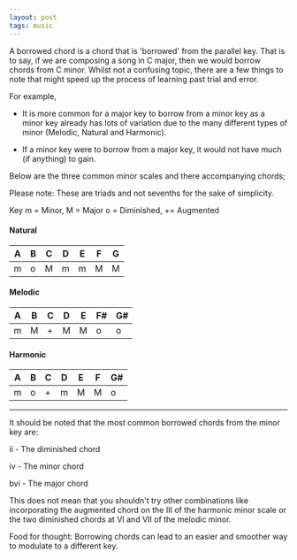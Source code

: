 ```yaml
---
layout: post
tags: music
---
```


A borrowed chord is a chord that is 'borrowed' from the parallel key. That is to say, if we are composing a song in C major, then we would borrow chords from C minor. Whilst not a confusing topic, there are a few things to note that might speed up the process of learning past trial and error.

For example,

- It is more common for a major key to borrow from a minor key as a minor key already has lots of variation due to the many different types of minor (Melodic, Natural and Harmonic).

- If a minor key were to borrow from a major key, it would not have much (if anything) to gain.

Below are the three common minor scales and there accompanying chords;

Please note: These are triads and not sevenths for the sake of simplicity.

Key
m = Minor, M = Major
o = Diminished, += Augmented

#### Natural

A  | B  | C    | D     | E     | F       | G
---|----|-----|------|------|------|--
m|  o   | M   | m   | m     | M    |M

#### Melodic
A  | B  | C    | D     | E     | F#       | G#
---|----|-----|------|------|------|--
m|  M   | +   | M   | M     | o    |o

#### Harmonic
A  | B  | C    | D     | E     | F       | G#
---|----|-----|------|------|------|--
m|  o   | +   | m   | M     | M    |o

---
It should be noted that the most common borrowed chords from the minor key are:

ii - The diminished chord

iv - The minor chord

bvi - The major chord

This does not mean that you shouldn't try other combinations like incorporating the augmented chord on the III of the harmonic minor scale or the two diminished chords at VI and VII of the melodic minor. 

Food for thought: Borrowing chords can lead to an easier and smoother way to modulate to a different key.

